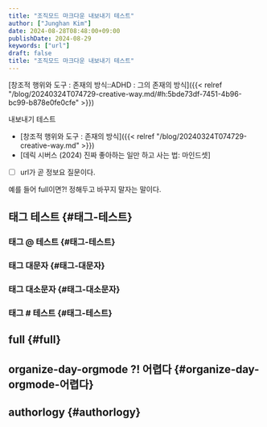 ```yaml
---
title: "조직모드 마크다운 내보내기 테스트"
author: ["Junghan Kim"]
date: 2024-08-28T08:48:00+09:00
publishDate: 2024-08-29
keywords: ["url"]
draft: false
title: "조직모드 마크다운 내보내기 테스트"
---
```


<!--more-->

[창조적 행위와 도구 : 존재의 방식::ADHD : 그의 존재의 방식]({{< relref "/blog/20240324T074729-creative-way.md/#h:5bde73df-7451-4b96-bc99-b878e0fe0cfe" >}})

내보내기 테스트

-   [창조적 행위와 도구 : 존재의 방식]({{< relref "/blog/20240324T074729-creative-way.md" >}})
-   [데릭 시버스 (2024) 진짜 좋아하는 일만 하고 사는 법: 마인드셋]
-   [ ] url가 곧 정보요 질문이다.

예를 들어 full이면?! 정해두고 바꾸지 말자는 말이다.


## 태그 테스트 {#태그-테스트}


### 태그 @ 테스트 {#태그-테스트}


### 태그 대문자 {#태그-대문자}


### 태그 대소문자 {#태그-대소문자}


### 태그 # 테스트 {#태그-테스트}


## full {#full}


## organize-day-orgmode ?! 어렵다 {#organize-day-orgmode-어렵다}


## authorlogy {#authorlogy}
